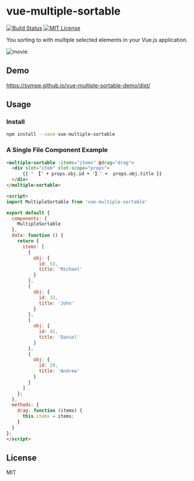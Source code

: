 # vue-multiple-sortable

[![Build Status](https://travis-ci.org/sympe/vue-multiple-sortable.svg?branch=master)](https://travis-ci.org/sympe/vue-multiple-sortable)
[![MIT License](http://img.shields.io/badge/license-MIT-blue.svg?style=flat)](LICENSE.txt)

You sorting to with multiple selected elements in your Vue.js application.

![movie](https://user-images.githubusercontent.com/12382464/37713415-3cba7478-2d5a-11e8-9ff0-171629a0bceb.gif)

## Demo

https://sympe.github.io/vue-multiple-sortable-demo/dist/

## Usage
### Install

```bash
npm install --save vue-multiple-sortable
```

### A Single File Component Example
```html
<multiple-sortable :items="items" @drag="drag">
  <div slot="item" slot-scope="props">
      {{ ' 【' + props.obj.id + '】' +  props.obj.title }}
  </div>
</multiple-sortable>

<script>
import MultipleSortable from 'vue-multiple-sortable'

export default {
  components: {
    MultipleSortable
  },
  data: function () {
    return {
      items: [
        {
          obj: {
            id: 53,
            title: 'Michael'
          }
        },
        {
          obj: {
            id: 32,
            title: 'John'
          }
        },
        {
          obj: {
            id: 41,
            title: 'Daniel'
          }
        },
        {
          obj: {
            id: 29,
            title: 'Andrew'
          }
        }
      ]
    };
  },
  methods: {
    drag: function (items) {
      this.items = items;
    }
  }
};
</script>
```

## License
MIT